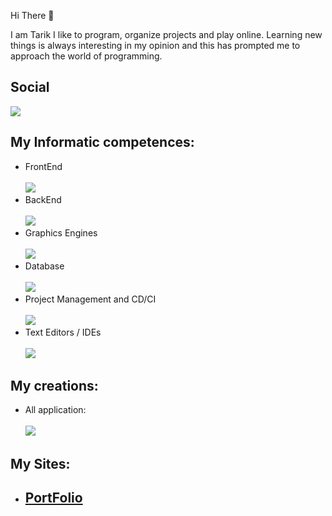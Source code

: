 Hi There 👋

I am Tarik I like to program, organize projects and play online. Learning new things is always interesting in my opinion and this has prompted me to approach the world of programming.

## Social
[![](https://skillicons.dev/icons?i=discord)]()
## My Informatic competences:
- FrontEnd <br> <br>
[![](https://skillicons.dev/icons?i=html,css,js,nextjs,md,svg,bootstrap)]()
- BackEnd <br> <br>
[![](https://skillicons.dev/icons?i=js,py)]()
- Graphics Engines <br> <br>
[![](https://skillicons.dev/icons?i=unity)]()
- Database <br> <br>
[![](https://skillicons.dev/icons?i=mongodb,mysql)]()
- Project Management and CD/CI <br> <br>
[![](https://skillicons.dev/icons?i=github,git)]()
- Text Editors / IDEs <br> <br>
[![](https://skillicons.dev/icons?i=vscode)]()
## My creations:
- All application: <br> <br>
[![](https://skillicons.dev/icons?i=discord,bots,netlify,nodejs,vercel)]()
## My Sites:
- <h2><a href="https://tarik22.netlify.app/">PortFolio<a/><h3/>